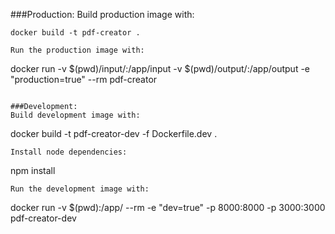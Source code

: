 ###Production:
Build production image with:
```
docker build -t pdf-creator .
```
```
Run the production image with:
```
docker run -v $(pwd)/input/:/app/input -v $(pwd)/output/:/app/output -e "production=true" --rm pdf-creator
```

###Development:
Build development image with:
```
docker build -t pdf-creator-dev -f Dockerfile.dev .
```
Install node dependencies:
```
npm install
```
Run the development image with:
```
docker run -v $(pwd):/app/ --rm -e "dev=true" -p 8000:8000 -p 3000:3000 pdf-creator-dev
```
